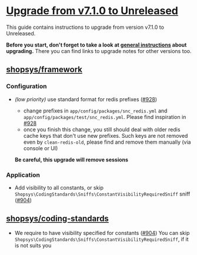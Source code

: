 # [Upgrade from v7.1.0 to Unreleased]

This guide contains instructions to upgrade from version v7.1.0 to Unreleased.

**Before you start, don't forget to take a look at [general instructions](/UPGRADE.md) about upgrading.**
There you can find links to upgrade notes for other versions too.

## [shopsys/framework]
### Configuration
 - *(low priority)* use standard format for redis prefixes ([#928](https://github.com/shopsys/shopsys/pull/928))
    - change prefixes in `app/config/packages/snc_redis.yml` and `app/config/packages/test/snc_redis.yml`. Please find inspiration in [#928](https://github.com/shopsys/shopsys/pull/928/files)
    - once you finish this change, you still should deal with older redis cache keys that don't use new prefixes. Such keys are not removed even by `clean-redis-old`, please find and remove them manually (via console or UI)

    **Be careful, this upgrade will remove sessions**

### Application
- Add visibility to all constants, or skip `Shopsys\CodingStandards\Sniffs\ConstantVisibilityRequiredSniff` sniff ([#904](https://github.com/shopsys/shopsys/pull/904))

## [shopsys/coding-standards]
- We require to have visibility specified for constants ([#904](https://github.com/shopsys/shopsys/pull/904))
  You can skip `Shopsys\CodingStandards\Sniffs\ConstantVisibilityRequiredSniff`, if it is not suits you

[Upgrade from v7.1.0 to Unreleased]: https://github.com/shopsys/shopsys/compare/v7.1.0...HEAD
[shopsys/framework]: https://github.com/shopsys/framework
[shopsys/coding-standards]: https://github.com/shopsys/coding-standards
